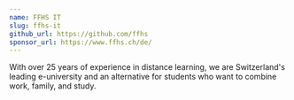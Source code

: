 ```yaml
---
name: FFHS IT
slug: ffhs-it
github_url: https://github.com/ffhs
sponsor_url: https://www.ffhs.ch/de/
---
```

With over 25 years of experience in distance learning, we are Switzerland's leading e-university and an alternative for students who want to combine work, family, and study.

